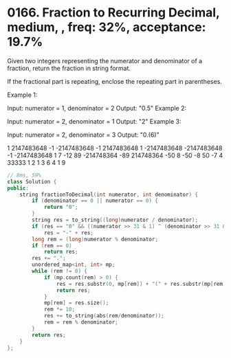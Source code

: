 # 0166. Fraction to Recurring Decimal, medium, , freq: 32%, acceptance: 19.7%

Given two integers representing the numerator and denominator of a fraction, return the fraction in string format.

If the fractional part is repeating, enclose the repeating part in parentheses.

Example 1:

Input: numerator = 1, denominator = 2
Output: "0.5"
Example 2:

Input: numerator = 2, denominator = 1
Output: "2"
Example 3:

Input: numerator = 2, denominator = 3
Output: "0.(6)"

1
2147483648
-1
-2147483648
-1
2147483648
1
-2147483648
-2147483648
-1
-2147483648
1
7
-12
89
-214748364
-89
214748364
-50
8
-50
-8
50
-7
4
33333
1
2
1
3
6
4
1
9
```c++
// 8ms, 59%
class Solution {
public:
    string fractionToDecimal(int numerator, int denominator) {
        if (denominator == 0 || numerator == 0) {
            return "0";
        }
        string res = to_string((long)numerator / denominator);
        if (res == "0" && ((numerator >> 31 & 1) ^ (denominator >> 31 & 1)))
            res = "-" + res;
        long rem = (long)numerator % denominator;
        if (rem == 0) 
            return res;
        res += ".";
        unordered_map<int, int> mp;
        while (rem != 0) {
            if (mp.count(rem) > 0) {
                res = res.substr(0, mp[rem]) + "(" + res.substr(mp[rem]) + ")";
                return res;
            }
            mp[rem] = res.size();
            rem *= 10;
            res += to_string(abs(rem/denominator));
            rem = rem % denominator;
        }
        return res;
    }
};
```

